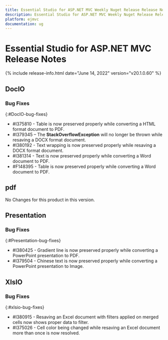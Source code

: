 ```yaml
---
title: Essential Studio for ASP.NET MVC Weekly Nuget Release Release Notes  
description: Essential Studio for ASP.NET MVC Weekly Nuget Release Release Notes  
platform: ejmvc
documentation: ug
---
```


# Essential Studio for ASP.NET MVC  Release Notes  

{% include release-info.html date="June 14, 2022"  version="v20.1.0.60" %} 






## DocIO

### Bug Fixes
{:#DocIO-bug-fixes}

* \#I375810 - Table is now preserved properly while converting a HTML format document to PDF.
* \#I379345 – The **StackOverflowException**  will no longer be thrown while resaving a DOCX format document.
* \#I380192 - Text wrapping is now preserved properly while resaving a DOCX format document.
* \#I381314 - Text is now preserved properly while converting a Word document to PDF.
* \#F148395 - Table is now preserved properly while converting a Word document to PDF.

## pdf

No Changes for this product in this version.

[//]: # "Delete the contents of this file while new content is added."

## Presentation

### Bug Fixes
{:#Presentation-bug-fixes}

* \#I380425 - Gradient line is now preserved properly while converting a PowerPoint presentation to PDF.
* \#I379504 - Chinese text is now preserved properly while converting a PowerPoint presentation to Image.
## XlsIO

### Bug Fixes
{:#xlsio-bug-fixes}

* \#I380915 - Resaving an Excel document with filters applied on merged cells now shows proper data to filter.
* \#I375026 - Cell color being changed while resaving an Excel document more than once is now resolved.

